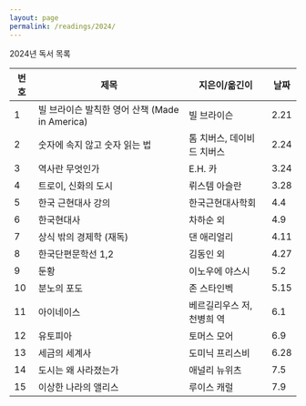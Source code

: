 ```yaml
---
layout: page
permalink: /readings/2024/
---
```


2024년 독서 목록

번호 | 제목 | 지은이/옮긴이 | 날짜
-----|------|---------------|------
1 | 빌 브라이슨 발칙한 영어 산책 (Made in America) | 빌 브라이슨 | 2.21
2 | 숫자에 속지 않고 숫자 읽는 법 | 톰 치버스, 데이비드 치버스 | 2.24
3 | 역사란 무엇인가 | E.H. 카 | 3.24
4 | 트로이, 신화의 도시 | 뤼스템 아슬란 | 3.28
5 | 한국 근현대사 강의 | 한국근현대사학회 | 4.4
6 | 한국현대사 | 차하순 외 | 4.9
7 | 상식 밖의 경제학 (재독) | 댄 애리얼리 | 4.11
8 | 한국단편문학선 1,2 | 김동인 외 | 4.27
9 | 둔황 | 이노우에 야스시 | 5.2
10 | 분노의 포도 | 존 스타인벡 | 5.15
11 | 아이네이스 | 베르길리우스 저, 천병희 역 | 6.1
12 | 유토피아 | 토머스 모어 | 6.9
13 | 세금의 세계사 | 도미닉 프리스비 | 6.28
14 | 도시는 왜 사라졌는가 | 애널리 뉴위츠 | 7.5
15 | 이상한 나라의 앨리스 | 루이스 캐럴 | 7.9
